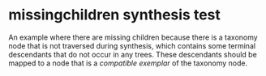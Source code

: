 # missingchildren synthesis test

An example where there are missing children because there is a taxonomy node that is not traversed during synthesis, which contains some terminal descendants that do not occur in any trees. These descendants should be mapped to a node that is a *compatible exemplar* of the taxonomy node.